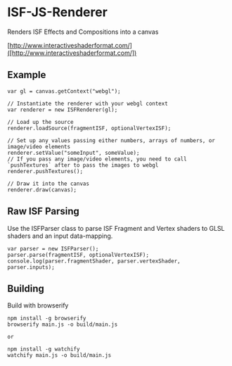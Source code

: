 # ISF-JS-Renderer

Renders ISF Effects and Compositions into a canvas

[http://www.interactiveshaderformat.com/]([http://www.interactiveshaderformat.com/])

## Example

```
var gl = canvas.getContext("webgl");

// Instantiate the renderer with your webgl context
var renderer = new ISFRenderer(gl);

// Load up the source
renderer.loadSource(fragmentISF, optionalVertexISF);

// Set up any values passing either numbers, arrays of numbers, or image/video elements
renderer.setValue("someInput", someValue);
// If you pass any image/video elements, you need to call `pushTextures` after to pass the images to webgl
renderer.pushTextures();

// Draw it into the canvas
renderer.draw(canvas);
```

## Raw ISF Parsing

Use the ISFParser class to parse ISF Fragment and Vertex shaders to GLSL shaders and an input data-mapping.

```
var parser = new ISFParser();
parser.parse(fragmentISF, optionalVertexISF);
console.log(parser.fragmentShader, parser.vertexShader, parser.inputs);
```

## Building

Build with browserify

```
npm install -g browserify
browserify main.js -o build/main.js

or

npm install -g watchify
watchify main.js -o build/main.js
```
